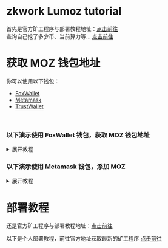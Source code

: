 # zkwork Lumoz tutorial
首先是官方矿工程序与部署教程地址：[点击前往](https://github.com/6block/zkwork_moz_prover)</br>
查询自己挖了多少币、当前算力等... [点击前往](https://zk.work/zhTW/lumoz)

# 获取 MOZ 钱包地址
你可以使用以下钱包：
- [FoxWallet](https://foxwallet.com/)
- [Metamask](https://metamask.io/)
- [TrustWallet](https://trustwallet.com/)
<br/>

<h3>以下演示使用 FoxWallet 钱包，获取 MOZ 钱包地址</h3>
<details>
  <summary>展开教程</summary>
  <h3>来到钱包主页，点击左上角的全部网络</h3>
  <img style='width: 360px' src='./screenshots/FoxWallet/01.jpg' />
  <h3>点击左上角的管理网络</h3>
  <img style='width: 360px' src='./screenshots/FoxWallet/02.jpg' />
  <h3>点击右上角的 ＋</h3>
  <img style='width: 360px' src='./screenshots/FoxWallet/03.jpg' />
  <h3>填入以下内容并保存</h3>

  ```
  网络名称: Arbitrum Sepolia Mainnet
  代币符号: ETH
  节点 RPC: https://sepolia-rollup.arbitrum.io/rpc
  ```
  如果你使用的是其他钱包，可以在discord消息获取其他参数([点击前往](https://discord.com/channels/984349855617011712/1301815847760957470/1302924757368573994))

  <img style='width: 360px' src='./screenshots/FoxWallet/04.jpg' />
  <h3>点击左上角的全部网络，在列表里找到刚才添加的 Arbitrum Sepolia Mainnet</h3>
  <img style='width: 360px' src='./screenshots/FoxWallet/05.jpg' />
  <h3>点击右侧的＋</h3>
  <img style='width: 360px' src='./screenshots/FoxWallet/06.jpg' />
  <h3>在顶部填写token，并点击 MOZ 右侧绿色的＋，我这里已经添加过了</h3>

  ```
  0xFB81A910AAFE8f04242Bb364a8Cf7AC359e020bf
  ```
  如果不放心该Token，同样可以前往discord消息查看([点击前往](https://discord.com/channels/984349855617011712/1301815847760957470/1302924757368573994))

  <img style='width: 360px' src='./screenshots/FoxWallet/07.jpg' />
  <h3>至此你已经可以拿到MOZ钱包地址了，快去挖吧！</h3>
</details>

<h3>以下演示使用 Metamask 钱包，添加 MOZ</h3>

<details>
  <summary>展开教程</summary>
  <h3>打开浏览器插件，来到钱包页，点击左上角</h3>
  <img style='width: 360px' src='./screenshots/MetaMask/01.png' />
  <h3>点击添加网络</h3>
  <img style='width: 360px' src='./screenshots/MetaMask/02.png' />
  <h3>点击手动添加网络</h3>
  <img style='width: 720px' src='./screenshots/MetaMask/03.png' />
  <h3>填入以下内容并保存</h3>

  ```
  网络名称: Arbitrum Sepolia Mainnet
  新的 RPC URL: https://sepolia-rollup.arbitrum.io/rpc
  链 ID: 0x66eee
  货币符号: ETH
  ```
  如果你使用的是其他钱包，可以在discord消息获取其他参数([点击前往](https://discord.com/channels/984349855617011712/1301815847760957470/1302924757368573994))

  <img style='width: 720px' src='./screenshots/MetaMask/04.png' />
  <h3>保存后点击 切换至Arbitrum Sepolia Mainnet</h3>
  <img style='width: 720px' src='./screenshots/MetaMask/05.png' />
  <h3>点击添加代币</h3>
  <img style='width: 720px' src='./screenshots/MetaMask/06.png' />
  <h3>在代币合约地址中填入以下内容，稍微等待地址识别，自动出现代币符号 MOZ后点击下一步</h3>

  ```
  0xFB81A910AAFE8f04242Bb364a8Cf7AC359e020bf
  ```
  如果不放心该Token，同样可以前往discord消息查看([点击前往](https://discord.com/channels/984349855617011712/1301815847760957470/1302924757368573994))

  <img style='width: 720px' src='./screenshots/MetaMask/07.png' />
  <h3>点击导入</h3>
  <img style='width: 720px' src='./screenshots/MetaMask/08.png' />
  <h3>至此你已经添加了MOZ 可以去挖矿了</h3>
  <img style='width: 720px' src='./screenshots/MetaMask/09.png' />
</details>

# 部署教程
还是官方矿工程序与部署教程地址：[点击前往](https://github.com/6block/zkwork_moz_prover)

以下是个人部署教程，前往官方地址获取最新的矿工程序 [点击前往](https://github.com/6block/zkwork_moz_prover/releases)

